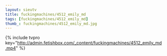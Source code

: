 ```yaml
--- 
layout: sieutv
title: fuckingmachines/4512_emily_md
tags: [fuckingmachines/4512_emily_md]
thumb_: fuckingmachines/4512_emily_md.jpg
---
```

{% include tvpro key="http://admin.fetishbox.com/_content/fuckingmachines/4512_emily_md.mp4" %} 
